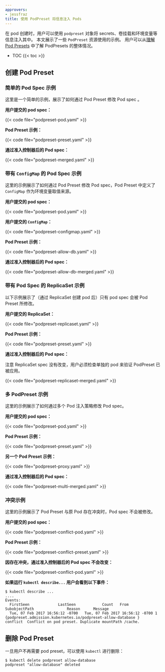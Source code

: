 ```yaml
---
approvers:
- jessfraz
title: 使用 PodPreset 将信息注入 Pods
---
```


在 pod 创建时，用户可以使用 `podpreset` 对象将 secrets、卷挂载和环境变量等信息注入其中。 
本文展示了一些 `PodPreset` 资源使用的示例。
用户可以从[理解 Pod Presets](/docs/concepts/workloads/pods/podpreset/) 中了解 PodPresets 的整体情况。

* TOC
{{< toc >}}

## 创建 Pod Preset

### 简单的 Pod Spec 示例

这里是一个简单的示例，展示了如何通过 Pod Preset 修改 Pod spec 。

**用户提交的 pod spec：**

{{< code file="podpreset-pod.yaml" >}}

**Pod Preset 示例：**

{{< code file="podpreset-preset.yaml" >}}

**通过准入控制器后的 Pod spec：**

{{< code file="podpreset-merged.yaml" >}}

### 带有 `ConfigMap` 的 Pod Spec 示例

这里的示例展示了如何通过 Pod Preset 修改 Pod spec，Pod Preset 中定义了 `ConfigMap` 作为环境变量取值来源。

**用户提交的 pod spec：**

{{< code file="podpreset-pod.yaml" >}}

**用户提交的 `ConfigMap`：**

{{< code file="podpreset-configmap.yaml" >}}

**Pod Preset 示例：**

{{< code file="podpreset-allow-db.yaml" >}}

**通过准入控制器后的 Pod spec：**

{{< code file="podpreset-allow-db-merged.yaml" >}}

### 带有 Pod Spec 的 ReplicaSet 示例

以下示例展示了（通过 ReplicaSet 创建 pod 后）只有 pod spec 会被 Pod Preset 所修改。

**用户提交的 ReplicaSet：**

{{< code file="podpreset-replicaset.yaml" >}}

**Pod Preset 示例：**

{{< code file="podpreset-preset.yaml" >}}

**通过准入控制器后的 Pod spec：**

注意 ReplicaSet spec 没有改变，用户必须检查单独的 pod 来验证 PodPreset 已被应用。

{{< code file="podpreset-replicaset-merged.yaml" >}}

### 多 PodPreset 示例

这里的示例展示了如何通过多个 Pod 注入策略修改 Pod spec。

**用户提交的 pod spec：**

{{< code file="podpreset-pod.yaml" >}}

**Pod Preset 示例：**

{{< code file="podpreset-preset.yaml" >}}

**另一个 Pod Preset 示例：**

{{< code file="podpreset-proxy.yaml" >}}

**通过准入控制器后的 Pod spec：**

{{< code file="podpreset-multi-merged.yaml" >}}

### 冲突示例

这里的示例展示了 Pod Preset 与原 Pod 存在冲突时，Pod spec 不会被修改。

**用户提交的 pod spec：**

{{< code file="podpreset-conflict-pod.yaml" >}}

**Pod Preset 示例：**

{{< code file="podpreset-conflict-preset.yaml" >}}

**因存在冲突，通过准入控制器后的 Pod spec 不会改变：**

{{< code file="podpreset-conflict-pod.yaml" >}}

**如果运行 `kubectl describe...` 用户会看到以下事件：**

```
$ kubectl describe ...
....
Events:
  FirstSeen             LastSeen            Count   From                    SubobjectPath               Reason      Message
  Tue, 07 Feb 2017 16:56:12 -0700   Tue, 07 Feb 2017 16:56:12 -0700 1   {podpreset.admission.kubernetes.io/podpreset-allow-database }    conflict  Conflict on pod preset. Duplicate mountPath /cache.
```

## 删除 Pod Preset

一旦用户不再需要 pod preset，可以使用 `kubectl` 进行删除：

```shell
$ kubectl delete podpreset allow-database
podpreset "allow-database" deleted
```

